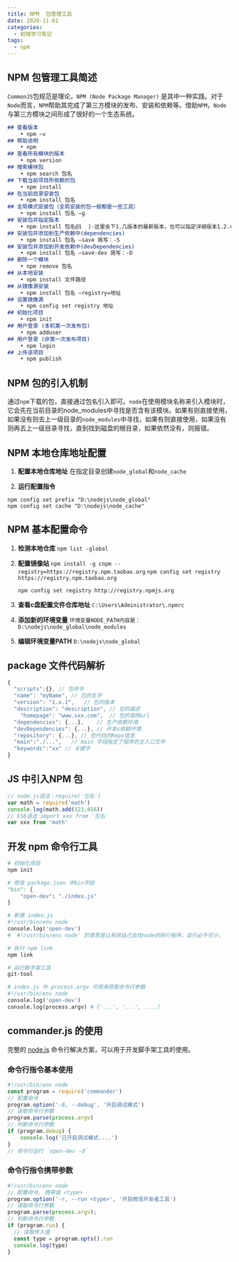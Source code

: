 ```yaml
---
title: NPM  包管理工具
date: 2020-11-01
categories:
  - 前端学习笔记
tags: 
  - npm
---
```

## NPM  包管理工具简述

`CommonJS`包规范是理论，`NPM (Node Package Manager)` 是其中一种实践。对于`Node`而言，`NPM`帮助其完成了第三方模块的发布、安装和依赖等。借助`NPM`，`Node`与第三方模块之间形成了很好的一个生态系统。

~~~markdown
## 查看版本
	• npm –v
## 帮助说明
	• npm
## 查看所有模块的版本
	• npm version
## 搜索模块包
	• npm search 包名
## 下载当前项目所依赖的包
	• npm install
## 在当前目录安装包
	• npm install 包名
## 全局模式安装包（全局安装的包一般都是一些工具）
	• npm install 包名 –g
## 安装包并指定版本
	• npm install 包名@1	|-这里会下1.几版本的最新版本，也可以指定详细版本1.2.4....-| 
## 安装包并添加到生产依赖中(dependencies)
	• npm install 包名 –save 简写：-S
## 安装包并添加到开发依赖中(devDependencies)
	• npm install 包名 –save-dev 简写：-D
## 删除一个模块
	• npm remove 包名
## 从本地安装
	• npm install 文件路径
## 从镜像源安装
	• npm install 包名 –registry=地址
## 设置镜像源
	• npm config set registry 地址
## 初始化项目
	• npm init
## 用户登录 (本机第一次发布包)
	• npm adduser
## 用户登录 (非第一次发布项目)
	• npm login
## 上传该项目
	• npm publish
~~~

## NPM 包的引入机制

通过`npm`下载的包，直接通过包名引入即可。`node`在使用模块名称来引入模块时，它会先在当前目录的node_modules中寻找是否含有该模块。如果有则直接使用，如果没有则去上一级目录的`node_modules`中寻找，如果有则直接使用，如果没有则再去上一级目录寻找，直到找到磁盘的根目录，如果依然没有，则报错。

## NPM 本地仓库地址配置

1. **配置本地仓库地址**
   在指定目录创建`node_global`和`node_cache`

2. **运行配置指令**

~~~nginx
npm config set prefix "D:\nodejs\node_global"
npm config set cache "D:\nodejs\node_cache"
~~~

## NPM 基本配置命令

1. **检测本地仓库**
   `npm list -global`
   
2. **配置镜像站**
   `npm install -g cnpm --registry=https://registry.npm.taobao.org`
   `npm config set registry https://registry.npm.taobao.org`
   
   `npm config set registry http://registry.npmjs.org`
   
3. **查看c盘配置文件仓库地址**
   `C:\Users\Administrator\.npmrc`

4. **添加新的环境变量**
   `环境变量NODE_PATH内容是：D:\nodejs\node_global\node_modules`

5. **编辑环境变量PATH**
   `D:\nodejs\node_global`


## package 文件代码解析

~~~javascript
{
  "scripts":{}, // 包命令
  "name": "myName",	// 包的名字
  "version": "1.x.1",	// 包的版本
  "description": "description",	// 包的描述
	"homepage": "www.xxx.com",	// 包的官网url
  "dependencies": {...},	// 生产依赖环境
  "devDependencies": {...},	// 开发s依赖环境
  "repository": {...}, // 包代码的Repo信息
  "main":"./...",	// main 字段指定了程序的主入口文件
  "keywords":"xx" // 关键字
}
~~~

## JS 中引入NPM 包

~~~javascript
// node.js语法：require('包名')
var math = require('math')
console.log(math.add(123,456))
// ES6语法:import xxx from '包名'
var xxx from 'math'
~~~

## 开发 npm 命令行工具

~~~makefile
# 初始化项目
npm init

# 修改 package.json 中bin字段
"bin": {
    "open-dev": "./index.js"
}

# 新建 index.js
#!/usr/bin/env node
console.log('open-dev')
# `#!/usr/bin/env node` 的意思是让系统自己去找node的执行程序，该行必不可少。

# 执行 npm link
npm link

# 运行脚手架工具
git-tool

# index.js 中 process.argv 可用来获取命令行参数
#!/usr/bin/env node
console.log('open-dev')
console.log(process.argv) # ['...', '...', ....]
~~~

## commander.js 的使用

完整的 [node.js](http://nodejs.org/) 命令行解决方案，可以用于开发脚手架工具的使用。

### 命令行指令基本使用

~~~js
#!/usr/bin/env node
const program = require('commander')
// 配置命令
program.option('-d, --debug', '开启调试模式')
// 读取命令行参数
program.parse(process.argv)
// 判断命令行参数
if (program.debug) {
    console.log('已开启调试模式....')
}
// 命令行运行 `open-dev -d`
~~~

### 命令行指令携带参数

~~~js
#!/usr/bin/env node
// 配置命令, 携带值 <type>
program.option('-r, --run <type>', '开启微信开发者工具')
// 读取命令行参数
program.parse(process.argv);
// 判断命令行参数
if (program.run) {
  // 读取传入值
  const type = program.opts().run
  console.log(type)
}
~~~

